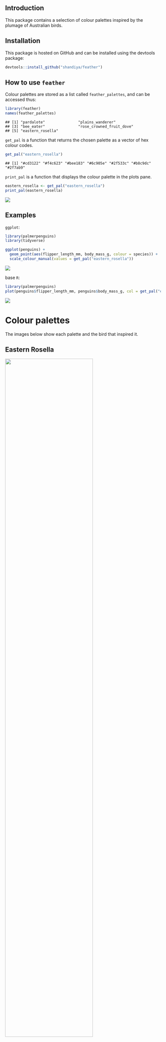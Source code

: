 
## Introduction

This package contains a selection of colour palettes inspired by the
plumage of Australian birds.

## Installation

This package is hosted on GitHub and can be installed using the devtools
package:

``` r
devtools::install_github("shandiya/feather")
```

## How to use `feather`

Colour palettes are stored as a list called `feather_palettes`, and can
be accessed thus:

``` r
library(feather)
names(feather_palettes)
```

    ## [1] "pardalote"               "plains_wanderer"        
    ## [3] "bee_eater"               "rose_crowned_fruit_dove"
    ## [5] "eastern_rosella"

`get_pal` is a function that returns the chosen palette as a vector of
hex colour codes.

``` r
get_pal("eastern_rosella")
```

    ## [1] "#cd3122" "#f4c623" "#bee183" "#6c905e" "#2f533c" "#b8c9dc" "#2f7ab9"

`print_pal` is a function that displays the colour palette in the plots
pane.

``` r
eastern_rosella <- get_pal("eastern_rosella")
print_pal(eastern_rosella)
```

![](README_files/figure-gfm/unnamed-chunk-5-1.png)<!-- -->

## Examples

`ggplot`:

``` r
library(palmerpenguins)
library(tidyverse)

ggplot(penguins) +
  geom_point(aes(flipper_length_mm, body_mass_g, colour = species)) +
  scale_colour_manual(values = get_pal("eastern_rosella"))
```

![](README_files/figure-gfm/unnamed-chunk-6-1.png)<!-- -->

base `R`:

``` r
library(palmerpenguins)
plot(penguins$flipper_length_mm, penguins$body_mass_g, col = get_pal("eastern_rosella")[factor(penguins$species)], pch = 19)
```

![](README_files/figure-gfm/unnamed-chunk-7-1.png)<!-- -->

# Colour palettes

The images below show each palette and the bird that inspired it.

## Eastern Rosella

<img src="https://upload.wikimedia.org/wikipedia/commons/thumb/3/33/Platycercus_eximius_diemenensis_male.jpg/800px-Platycercus_eximius_diemenensis_male.jpg" width="75%" height="75%" />

Image credit: [JJ Harrison](https://www.jjharrison.com.au/). This file
is licensed under the [Creative
Commons](https://en.wikipedia.org/wiki/Creative_Commons)
[Attribution-Share Alike 3.0 Unported
license](https://creativecommons.org/licenses/by-sa/3.0/deed.en). Image
source: [Wikimedia
Commons](https://commons.wikimedia.org/wiki/File:Platycercus_eximius_diemenensis_male.jpg).

![](README_files/figure-gfm/unnamed-chunk-9-1.png)<!-- -->

## Plains wanderer

<img src="https://upload.wikimedia.org/wikipedia/commons/thumb/8/8a/Pedionomus_torquatus%2C_NSW_1.jpg/1024px-Pedionomus_torquatus%2C_NSW_1.jpg" width="75%" height="75%" />

Image credit:
[Patrick\_K59](https://www.flickr.com/photos/patrick_k59/14368940377/).
This file is licensed under the CC BY 2.0,
<https://commons.wikimedia.org/w/index.php?curid=34831381>. Image
source: [Wikimedia
Commons](https://commons.wikimedia.org/wiki/File:Pedionomus_torquatus,_NSW_1.jpg).

![](README_files/figure-gfm/unnamed-chunk-11-1.png)<!-- -->

## Pardalote

<img src="https://upload.wikimedia.org/wikipedia/commons/thumb/d/db/Pardalotus_with_nesting_material.jpg/1024px-Pardalotus_with_nesting_material.jpg" width="75%" height="75%" />

Image credit: [Fir0002 - Own work, GFDL
1.2](https://commons.wikimedia.org/w/index.php?curid=1535942). This file
is licensed under the [Creative
Commons](https://en.wikipedia.org/wiki/Creative_Commons), [Attribution
NonCommercial Unported
3.0](https://creativecommons.org/licenses/by-nc/3.0/). Image source:
[Wikimedia
Commons](https://commons.wikimedia.org/wiki/File:Pardalotus_with_nesting_material.jpg).

![](README_files/figure-gfm/unnamed-chunk-13-1.png)<!-- -->

## Rose crowned fruit dove

<img src="https://upload.wikimedia.org/wikipedia/commons/thumb/8/82/Rose-Crowned_Fruit_Dove.jpg/800px-Rose-Crowned_Fruit_Dove.jpg" width="60%" height="60%" />

Image credit: [Bjørn Christian
Tørrissen](http://bjornfree.com/galleries.html), CC BY-SA 3.0,
<https://commons.wikimedia.org/w/index.php?curid=6874281>

![](README_files/figure-gfm/unnamed-chunk-15-1.png)<!-- -->

## Bee eater

<img src="https://upload.wikimedia.org/wikipedia/commons/thumb/d/df/Merops_ornatus_-_Centenary_Lakes.jpg/800px-Merops_ornatus_-_Centenary_Lakes.jpg" width="50%" height="50%" />

Image credit: [JJ Harrison](https://www.jjharrison.com.au/). This file
is licensed under the [Creative
Commons](https://en.wikipedia.org/wiki/Creative_Commons)
[Attribution-Share Alike 3.0 Unported
license](https://creativecommons.org/licenses/by-sa/3.0/deed.en). Image
source: [Wikimedia
Commons](https://commons.wikimedia.org/wiki/File:Merops_ornatus_-_Centenary_Lakes.jpg).

![](README_files/figure-gfm/unnamed-chunk-17-1.png)<!-- -->

## Contribute

If you would like to contribute to this package or have suggestions for
improvement, please contact
\[@ShandiyaB\](<https://twitter.com/ShandiyaB>) on Twitter or submit a
pull request.
"A line I wrote on my local computer" 
